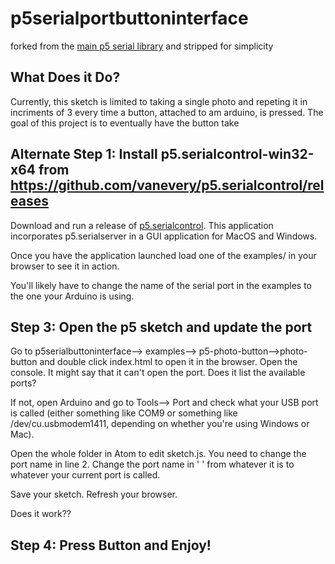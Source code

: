 p5serialportbuttoninterface 
=============
forked from the [main p5 serial library](https://github.com/vanevery/p5.serialport) and stripped for simplicity 


What Does it Do?
----------------
Currently, this sketch is limited to taking a single photo and repeting it in incriments of 3 every time a button, attached to am arduino, is pressed. The goal of this project is to eventually have the button take 

Alternate Step 1: Install p5.serialcontrol-win32-x64 from https://github.com/vanevery/p5.serialcontrol/releases
-----------------

Download and run a release of [p5.serialcontrol](https://github.com/vanevery/p5.serialcontrol/releases). This application incorporates p5.serialserver in a GUI application for MacOS and Windows.

Once you have the application launched load one of the examples/ in your browser to see it in action.

You'll likely have to change the name of the serial port in the examples to the one your Arduino is using.


Step 3: Open the p5 sketch and update the port
-----------------

Go to p5serialbuttoninterface--> examples--> p5-photo-button-->photo-button and double click index.html to open it in the browser. 
Open the console.
It might say that it can't open the port. Does it list the available ports? 

If not, open Arduino and go to Tools--> Port and check what your USB port is called (either something like COM9 or something like /dev/cu.usbmodem1411, depending on whether you're using Windows or Mac). 

Open the whole folder in Atom to edit sketch.js.
You need to change the port name in line 2. 
Change the port name in ' ' from whatever it is to whatever your current port is called.

Save your sketch. 
Refresh your browser.

Does it work??

Step 4: Press Button and Enjoy!
-------------------


